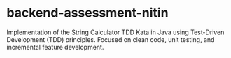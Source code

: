 # backend-assessment-nitin
Implementation of the String Calculator TDD Kata in Java using Test-Driven Development (TDD) principles. Focused on clean code, unit testing, and incremental feature development.
